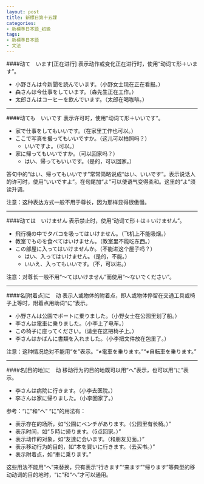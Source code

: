 ```yaml
---
layout: post
title: 新標日第十五課
categories:
- 新標準日本語_初級
tags:
- 新標準日本語
- 文法
---
```


####动て　います[正在进行]
表示动作或变化正在进行时，使用“动词て形＋います”。

* 小野さんは今新聞を読んでいます。（小野女士现在正在看报。）
* 森さんは今仕事をしています。（森先生正在工作。）
* 太郎さんはコーヒーを飲んでいます。（太郎在喝咖啡。）

---
####动ても　いいです
表示许可时，使用“动词て形＋いいです”。

* 家で仕事をしてもいいです。（在家里工作也可以。）
* ここで写真を撮ってもいいですか。（这儿可以拍照吗？）
	* いいですよ。（可以。）
* 家に帰ってもいいですか。（可以回家吗？）
	* はい、帰ってもいいです。（是的，可以回家。）

答句中的“はい、帰ってもいいです”常常简略说成“はい、いいです”。表示说话人的许可时，使用“いいですよ”。在句尾加“よ”可以使语气变得柔和。这里的“よ”须读升调。

注意：这种表达方式一般不用于尊长，因为那样显得很傲慢。

---

####动ては　いけません
表示禁止时，使用“动词て形＋は＋いけません”。

* 飛行機の中でタバコを吸ってはいけません。（飞机上不能吸烟。）
* 教室でものを食べてはいけません。（教室里不能吃东西。）
* この部屋に入ってはいけませんか。（不能进这个屋子吗？）
	* はい、入ってはいけません。（是的，不能。）
	* いいえ、入ってもいいです。（不，可以进。）
	
注意：对尊长一般不用“～てはいけません”而使用“～ないでください”。

---
####名[附着点]に　动
表示人或物体的附着点，即人或物体停留在交通工具或椅子上等时，附着点用助词“に”表示。

* 小野さんは公園でボートに乗りました。（小野女士在公园里划了船。）
* 李さんは電車に乗りました。（小李上了电车。）
* この椅子に座ってください。（请坐在这把椅子上。）
* 李さんはかばんに書類を入れました。（小李把文件放在包里了。）

注意：这种情况绝对不能用“を”表示。“≠電車を乗ります。”“≠自転車を乗ります。”

---
####名[目的地]に　动
移动行为的目的地既可以用“へ”表示，也可以用“に”表示。
* 李さんは病院に行きます。（小李去医院。）
* 李さんは家に帰りました。（小李回家了。）

参考：“に”和“へ”
“に”的用法有：

* 表示存在的场所，如“公園にベンチがあります。（公园里有长椅。）”
* 表示时间，如“５時に帰ります。（5点回家。）”
* 表示动作的对象，如“友達に会います。（和朋友见面。）”
* 表示移动行为的目的，如“本を買いに行きます。（去买书。）”
* 表示附着点，如“車に乗ります。”

这些用法不能用“へ”来替换，只有表示“行きます”“来ます”“帰ります”等典型的移动动词的目的地时，“に”和“へ”才可以通用。